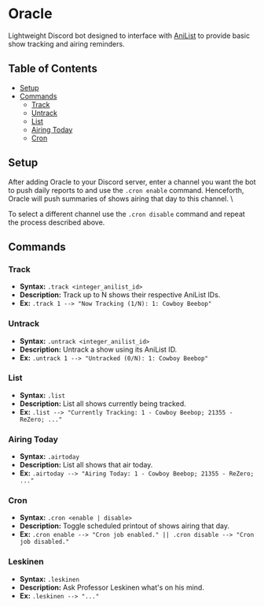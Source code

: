 # Oracle
Lightweight Discord bot designed to interface with [AniList](https://anilist.co/) to provide basic show tracking and airing reminders.

## Table of Contents
- [Setup](#setup)
- [Commands](#commands)
    - [Track](#track)
    - [Untrack](#untrack)
    - [List](#list)
    - [Airing Today](#airing-today)
    - [Cron](#cron)

## Setup
After adding Oracle to your Discord server, enter a channel you want the bot to push daily reports to and use the `.cron enable` command. Henceforth, Oracle will push summaries of shows airing that day to this channel. \

To select a different channel use the `.cron disable` command and repeat the process described above.

## Commands
### Track
- **Syntax:** `.track <integer_anilist_id>` 
- **Description:** Track up to N shows their respective AniList IDs.
- **Ex:** `.track 1 --> "Now Tracking (1/N): 1: Cowboy Beebop"`

### Untrack
- **Syntax:** `.untrack <integer_anilist_id>` 
- **Description:** Untrack a show using its AniList ID.
- **Ex:** `.untrack 1 --> "Untracked (0/N): 1: Cowboy Beebop"`

### List
- **Syntax:** `.list` 
- **Description:** List all shows currently being tracked.
- **Ex:** `.list --> "Currently Tracking: 1 - Cowboy Beebop; 21355 - ReZero; ..."`

### Airing Today
- **Syntax:** `.airtoday` 
- **Description:** List all shows that air today.
- **Ex:** `.airtoday --> "Airing Today: 1 - Cowboy Beebop; 21355 - ReZero; ..."`

### Cron
- **Syntax:** `.cron <enable | disable>` 
- **Description:** Toggle scheduled printout of shows airing that day.
- **Ex:** `.cron enable --> "Cron job enabled." || .cron disable --> "Cron job disabled."` 

### Leskinen
- **Syntax:** `.leskinen` 
- **Description:** Ask Professor Leskinen what's on his mind.
- **Ex:** `.leskinen --> "..."`